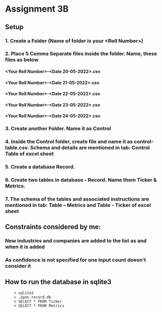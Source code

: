 # Assignment 3B

## Setup
### 1. Create a Folder (Name of folder is your \<Roll Number>)
### 2. Place 5 Comma Separate files inside the folder. Name, these files as below
#### \<Your Roll Number>-<Date 20-05-2022>.csv <br>
#### \<Your Roll Number>-<Date 21-05-2022>.csv <br>
#### \<Your Roll Number>-<Date 22-05-2022>.csv <br>
#### \<Your Roll Number>-<Date 23-05-2022>.csv <br>
#### \<Your Roll Number>-<Date 24-05-2022>.csv <br>
### 3. Create another Folder. Name it as Control
### 4. Inside the Control folder, create file and name it as control-table.csv. Schema and details are mentioned in tab: Control Table of excel sheet
### 5. Create a database Record.
### 6. Create two tables in database - Record. Name them Ticker & Metrics.
### 7. The schema of the tables and associated instructions are mentioned in tab: Table – Metrics and Table - Ticker of excel sheet

## Constraints considered by me:
### New industries and companies are added to the list as and when it is added
### As confidence is not specified for one input count doesn't consider it

## How to run the database in sqlite3
```
    > sqlite3
    > .open record.db
    > SELECT * FROM Ticker
    > SELECT * FROM Metrics
```
